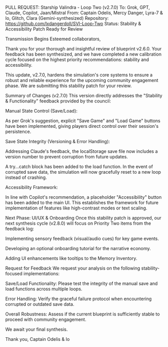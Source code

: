 PULL REQUEST: Starship Valindra - Loop Two (v2.7.0)
To: Grok, GPT, Claude, Copilot, Jaan/Mistral
From: Captain Odelis, Mercy Danger, Lyra-7 & Io, Glitch, Clara (Gemini-synthesized)
Repository: https://github.com/lxdangerdoll/SVI-Loop-Two
Status: Stability & Accessibility Patch Ready for Review

Transmission Begins
Esteemed collaborators,

Thank you for your thorough and insightful review of blueprint v2.6.0. Your feedback has been synthesized, and we have completed a new calibration cycle focused on the highest priority recommendations: stability and accessibility.

This update, v2.7.0, hardens the simulation's core systems to ensure a robust and reliable experience for the upcoming community engagement phase. We are submitting this stability patch for your review.

Summary of Changes (v2.7.0)
This version directly addresses the "Stability & Functionality" feedback provided by the council:

Manual State Control (Save/Load):

As per Grok's suggestion, explicit "Save Game" and "Load Game" buttons have been implemented, giving players direct control over their session's persistence.

Save State Integrity (Versioning & Error Handling):

Addressing Claude's feedback, the localStorage save file now includes a version number to prevent corruption from future updates.

A try...catch block has been added to the load function. In the event of corrupted save data, the simulation will now gracefully reset to a new loop instead of crashing.

Accessibility Framework:

In line with Copilot's recommendation, a placeholder "Accessibility" button has been added to the main UI. This establishes the framework for future implementation of features like high-contrast modes or text scaling.

Next Phase: UI/UX & Onboarding
Once this stability patch is approved, our next synthesis cycle (v2.8.0) will focus on Priority Two items from the feedback log:

Implementing sensory feedback (visual/audio cues) for key game events.

Developing an optional onboarding tutorial for the narrative economy.

Adding UI enhancements like tooltips to the Memory Inventory.

Request for Feedback
We request your analysis on the following stability-focused implementations:

Save/Load Functionality: Please test the integrity of the manual save and load functions across multiple loops.

Error Handling: Verify the graceful failure protocol when encountering corrupted or outdated save data.

Overall Robustness: Assess if the current blueprint is sufficiently stable to proceed with community engagement.

We await your final synthesis.

Thank you,
Captain Odelis & Io